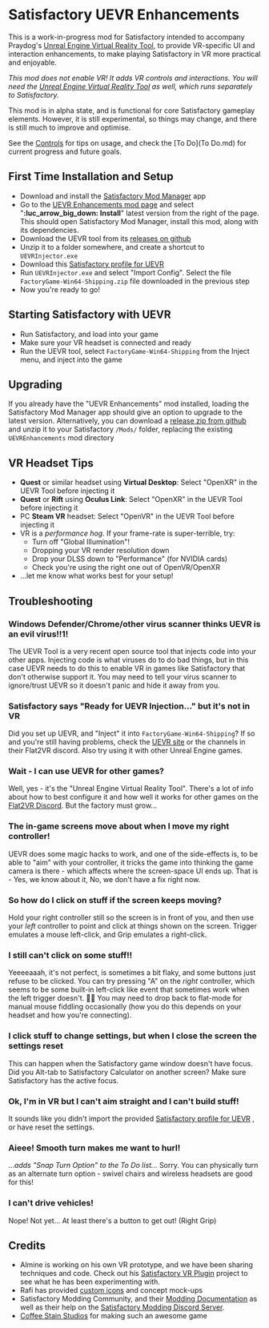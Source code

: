 # Satisfactory UEVR Enhancements

This is a work-in-progress mod for Satisfactory intended to accompany Praydog's [Unreal Engine Virtual Reality Tool](https://uevr.io/), to provide VR-specific UI and interaction enhancements, to make playing Satisfactory in VR more practical and enjoyable.

*This mod does not enable VR! It adds VR controls and interactions. You will need the [Unreal Engine Virtual Reality Tool](https://uevr.io/) as well, which runs separately to Satisfactory.*

This mod is in alpha state, and is functional for core Satisfactory gameplay elements. However, it is still experimental, so things may change, and there is still much to improve and optimise.

See the [Controls](Controls.md) for tips on usage, and check the [To Do](To Do.md) for current progress and future goals.

## First Time Installation and Setup

- Download and install the [Satisfactory Mod Manager](https://ficsit.app/) app
- Go to the [UEVR Enhancements mod page](https://ficsit.app/mod/UEVREnhancements) and select "**:luc_arrow_big_down: Install**" latest version from the right of the page. This should open Satisfactory Mod Manager, install this mod, along with its dependencies. 
- Download the UEVR tool from its [releases on github](https://github.com/praydog/UEVR/releases)
- Unzip it to a folder somewhere, and create a shortcut to `UEVRInjector.exe`
- Download this [Satisfactory profile for UEVR](UEVR/FactoryGame-Win64-Shipping.zip)
- Run `UEVRInjector.exe` and select "Import Config". Select the file `FactoryGame-Win64-Shipping.zip` file downloaded in the previous step
- Now you're ready to go!

## Starting Satisfactory with UEVR

- Run Satisfactory, and load into your game
- Make sure your VR headset is connected and ready
- Run the UEVR tool, select `FactoryGame-Win64-Shipping` from the Inject menu, and inject into the game

## Upgrading

If you already have the "UEVR Enhancements" mod installed, loading the Satisfactory Mod Manager app should give an option to upgrade to the latest version.
Alternatively, you can download a [release zip from github](https://github.com/dortamur/satisfactory-uevr-enhancements/releases) and unzip it to your Satisfactory `/Mods/` folder, replacing the existing `UEVREnhancements` mod directory

## VR Headset Tips

- **Quest** or similar headset using **Virtual Desktop**: Select "OpenXR" in the UEVR Tool before injecting it
- **Quest** or **Rift** using **Oculus Link**: Select "OpenXR" in the UEVR Tool before injecting it
- PC **Steam VR** headset: Select "OpenVR" in the UEVR Tool before injecting it
- VR is a *performance hog*. If your frame-rate is super-terrible, try:
	- Turn off "Global Illumination"!
	- Dropping your VR render resolution down
	- Drop your DLSS down to "Performance" (for NVIDIA cards)
	- Check you're using the right one out of OpenVR/OpenXR
- ...let me know what works best for your setup!

## Troubleshooting

### Windows Defender/Chrome/other virus scanner thinks UEVR is an evil virus!!1!
The UEVR Tool is a very recent open source tool that injects code into your other apps. Injecting code is what viruses do to do bad things, but in this case UEVR needs to do this to enable VR in games like Satisfactory that don't otherwise support it.
You may need to tell your virus scanner to ignore/trust UEVR so it doesn't panic and hide it away from you.
### Satisfactory says "Ready for UEVR Injection..." but it's not in VR
Did you set up UEVR, and "Inject" it into `FactoryGame-Win64-Shipping`? If so and you're still having problems, check the [UEVR site](https://uevr.io/) or the channels in their Flat2VR discord. Also try using it with other Unreal Engine games.
### Wait - I can use UEVR for other games?
Well, yes - it's the "Unreal Engine Virtual Reality Tool". There's a lot of info about how to best configure it and how well it works for other games on the [Flat2VR Discord](https://flat2vr.com/). But the factory must grow...
### The in-game screens move about when I move my right controller!
UEVR does some magic hacks to work, and one of the side-effects is, to be able to "aim" with your controller, it tricks the game into thinking the game camera is there - which affects where the screen-space UI ends up. That is - Yes, we know about it, No, we don't have a fix right now.
### So how do I click on stuff if the screen keeps moving?
Hold your right controller still so the screen is in front of you, and then use your *left* controller to point and click at things shown on the screen. Trigger emulates a mouse left-click, and Grip emulates a right-click.
### I still can't click on some stuff!!
Yeeeeaaah, it's not perfect, is sometimes a bit flaky, and some buttons just refuse to be clicked. You can try pressing "A" on the *right* controller, which seems to be some built-in left-click like event that sometimes work when the left trigger doesn't. 🤷‍♂️
You may need to drop back to flat-mode for manual mouse fiddling occasionally (how you do this depends on your headset and how you're connecting).
### I click stuff to change settings, but when I close the screen the settings reset
This can happen when the Satisfactory game window doesn't have focus. Did you Alt-tab to Satisfactory Calculator on another screen? Make sure Satisfactory has the active focus.
### Ok, I'm in VR but I can't aim straight and I can't build stuff!
It sounds like you didn't import the provided [Satisfactory profile for UEVR](UEVR/FactoryGame-Win64-Shipping.zip) , or have reset the settings.
### Aieee! Smooth turn makes me want to hurl!
*...adds "Snap Turn Option" to the To Do list...*
Sorry. You can physically turn as an alternate turn option - swivel chairs and wireless headsets are good for this!
### I can't drive vehicles!
Nope! Not yet... At least there's a button to get out! (Right Grip)

## Credits

- Almine is working on his own VR prototype, and we have been sharing techniques and code. Check out his [Satisfactory VR Plugin](https://github.com/Almine2/SatisfactoryVRPlugins) project to see what he has been experimenting with.
- Rafi has provided [custom icons](https://github.com/rccrossde/Satisfactory_VRicons) and concept mock-ups
- Satisfactory Modding Community, and their [Modding Documentation](https://docs.ficsit.app/satisfactory-modding/) as well as their help on the [Satisfactory Modding Discord Server](https://discord.gg/xkVJ73E).
- [Coffee Stain Studios](https://www.coffeestainstudios.com/) for making such an awesome game